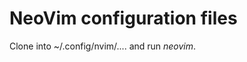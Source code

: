 
NeoVim configuration files
==============================

Clone into ~/.config/nvim/.... and run *neovim*.


